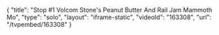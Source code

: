 {
    "title": "Stop #1 Volcom Stone's Peanut Butter And Rail Jam Mammoth Mo",
    "type": "solo",
    "layout": "iframe-static",
    "videoId": "163308",
    "url": "\/tvpembed\/163308"
}